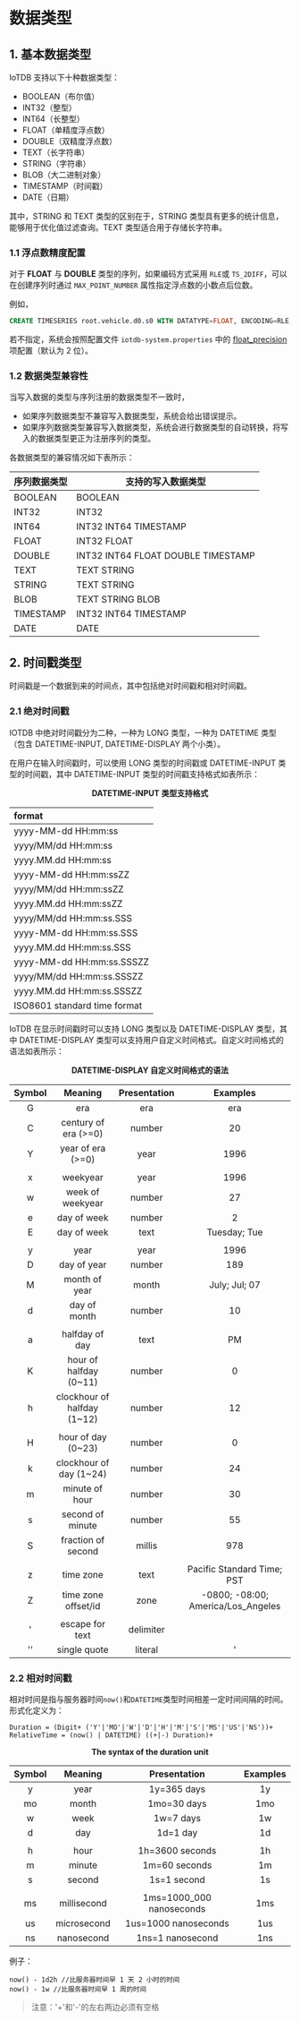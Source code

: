 <!--

    Licensed to the Apache Software Foundation (ASF) under one
    or more contributor license agreements.  See the NOTICE file
    distributed with this work for additional information
    regarding copyright ownership.  The ASF licenses this file
    to you under the Apache License, Version 2.0 (the
    "License"); you may not use this file except in compliance
    with the License.  You may obtain a copy of the License at
    
        http://www.apache.org/licenses/LICENSE-2.0
    
    Unless required by applicable law or agreed to in writing,
    software distributed under the License is distributed on an
    "AS IS" BASIS, WITHOUT WARRANTIES OR CONDITIONS OF ANY
    KIND, either express or implied.  See the License for the
    specific language governing permissions and limitations
    under the License.

-->

# 数据类型

## 1. 基本数据类型

IoTDB 支持以下十种数据类型：

* BOOLEAN（布尔值）
* INT32（整型）
* INT64（长整型）
* FLOAT（单精度浮点数）
* DOUBLE（双精度浮点数）
* TEXT（长字符串）
* STRING（字符串）
* BLOB（大二进制对象）
* TIMESTAMP（时间戳）
* DATE（日期）

其中，STRING 和 TEXT 类型的区别在于，STRING 类型具有更多的统计信息，能够用于优化值过滤查询。TEXT 类型适合用于存储长字符串。

### 1.1 浮点数精度配置

对于 **FLOAT** 与 **DOUBLE** 类型的序列，如果编码方式采用 `RLE`或 `TS_2DIFF`，可以在创建序列时通过 `MAX_POINT_NUMBER` 属性指定浮点数的小数点后位数。

例如，
```sql
CREATE TIMESERIES root.vehicle.d0.s0 WITH DATATYPE=FLOAT, ENCODING=RLE, 'MAX_POINT_NUMBER'='2';
```

若不指定，系统会按照配置文件 `iotdb-system.properties` 中的 [float_precision](../Reference/Common-Config-Manual.md) 项配置（默认为 2 位）。

### 1.2 数据类型兼容性

当写入数据的类型与序列注册的数据类型不一致时，
- 如果序列数据类型不兼容写入数据类型，系统会给出错误提示。
- 如果序列数据类型兼容写入数据类型，系统会进行数据类型的自动转换，将写入的数据类型更正为注册序列的类型。

各数据类型的兼容情况如下表所示：

| 序列数据类型 | 支持的写入数据类型                     |
|--------------|-----------------------------------|
| BOOLEAN      | BOOLEAN                           |
| INT32        | INT32                             |
| INT64        | INT32 INT64 TIMESTAMP             |
| FLOAT        | INT32 FLOAT                       |
| DOUBLE       | INT32 INT64 FLOAT DOUBLE TIMESTAMP|
| TEXT         | TEXT STRING                       |
| STRING       | TEXT STRING                       |
| BLOB         | TEXT STRING BLOB                  |
| TIMESTAMP    | INT32 INT64 TIMESTAMP             |
| DATE         | DATE                              |

## 2. 时间戳类型

时间戳是一个数据到来的时间点，其中包括绝对时间戳和相对时间戳。

### 2.1 绝对时间戳

IOTDB 中绝对时间戳分为二种，一种为 LONG 类型，一种为 DATETIME 类型（包含 DATETIME-INPUT, DATETIME-DISPLAY 两个小类）。

在用户在输入时间戳时，可以使用 LONG 类型的时间戳或 DATETIME-INPUT 类型的时间戳，其中 DATETIME-INPUT 类型的时间戳支持格式如表所示：

<div style="text-align: center;">

**DATETIME-INPUT 类型支持格式**


| format                       |
| :--------------------------- |
| yyyy-MM-dd HH:mm:ss          |
| yyyy/MM/dd HH:mm:ss          |
| yyyy.MM.dd HH:mm:ss          |
| yyyy-MM-dd HH:mm:ssZZ        |
| yyyy/MM/dd HH:mm:ssZZ        |
| yyyy.MM.dd HH:mm:ssZZ        |
| yyyy/MM/dd HH:mm:ss.SSS      |
| yyyy-MM-dd HH:mm:ss.SSS      |
| yyyy.MM.dd HH:mm:ss.SSS      |
| yyyy-MM-dd HH:mm:ss.SSSZZ    |
| yyyy/MM/dd HH:mm:ss.SSSZZ    |
| yyyy.MM.dd HH:mm:ss.SSSZZ    |
| ISO8601 standard time format |


</div>


IoTDB 在显示时间戳时可以支持 LONG 类型以及 DATETIME-DISPLAY 类型，其中 DATETIME-DISPLAY 类型可以支持用户自定义时间格式。自定义时间格式的语法如表所示：

<div style="text-align: center;">

**DATETIME-DISPLAY 自定义时间格式的语法**


| Symbol |           Meaning           | Presentation |              Examples              |
| :----: | :-------------------------: | :----------: | :--------------------------------: |
|   G    |             era             |     era      |                era                 |
|   C    |    century of era (>=0)     |    number    |                 20                 |
|   Y    |      year of era (>=0)      |     year     |                1996                |
|        |                             |              |                                    |
|   x    |          weekyear           |     year     |                1996                |
|   w    |      week of weekyear       |    number    |                 27                 |
|   e    |         day of week         |    number    |                 2                  |
|   E    |         day of week         |     text     |            Tuesday; Tue            |
|        |                             |              |                                    |
|   y    |            year             |     year     |                1996                |
|   D    |         day of year         |    number    |                189                 |
|   M    |        month of year        |    month     |           July; Jul; 07            |
|   d    |        day of month         |    number    |                 10                 |
|        |                             |              |                                    |
|   a    |       halfday of day        |     text     |                 PM                 |
|   K    |   hour of halfday (0~11)    |    number    |                 0                  |
|   h    | clockhour of halfday (1~12) |    number    |                 12                 |
|        |                             |              |                                    |
|   H    |     hour of day (0~23)      |    number    |                 0                  |
|   k    |   clockhour of day (1~24)   |    number    |                 24                 |
|   m    |       minute of hour        |    number    |                 30                 |
|   s    |      second of minute       |    number    |                 55                 |
|   S    |     fraction of second      |    millis    |                978                 |
|        |                             |              |                                    |
|   z    |          time zone          |     text     |     Pacific Standard Time; PST     |
|   Z    |     time zone offset/id     |     zone     | -0800; -08:00; America/Los_Angeles |
|        |                             |              |                                    |
|   '    |       escape for text       |  delimiter   |                                    |
|   ''   |        single quote         |   literal    |                 '                  |

</div>

### 2.2 相对时间戳

  相对时间是指与服务器时间```now()```和```DATETIME```类型时间相差一定时间间隔的时间。
  形式化定义为：

  ```
  Duration = (Digit+ ('Y'|'MO'|'W'|'D'|'H'|'M'|'S'|'MS'|'US'|'NS'))+
  RelativeTime = (now() | DATETIME) ((+|-) Duration)+
  ```

  <div style="text-align: center;">

  **The syntax of the duration unit**


  | Symbol |   Meaning   |       Presentation       | Examples |
  | :----: | :---------: | :----------------------: | :------: |
  |   y    |    year     |       1y=365 days        |    1y    |
  |   mo   |    month    |       1mo=30 days        |   1mo    |
  |   w    |    week     |        1w=7 days         |    1w    |
  |   d    |     day     |         1d=1 day         |    1d    |
  |        |             |                          |          |
  |   h    |    hour     |     1h=3600 seconds      |    1h    |
  |   m    |   minute    |      1m=60 seconds       |    1m    |
  |   s    |   second    |       1s=1 second        |    1s    |
  |        |             |                          |          |
  |   ms   | millisecond | 1ms=1000_000 nanoseconds |   1ms    |
  |   us   | microsecond |   1us=1000 nanoseconds   |   1us    |
  |   ns   | nanosecond  |     1ns=1 nanosecond     |   1ns    |

  </div>

  例子：

  ```
  now() - 1d2h //比服务器时间早 1 天 2 小时的时间
  now() - 1w //比服务器时间早 1 周的时间
  ```

  > 注意：'+'和'-'的左右两边必须有空格